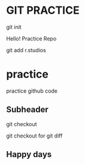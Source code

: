 # GIT PRACTICE

git init

Hello! Practice Repo

git add r.studios

# practice

practice github code

## Subheader

git checkout

git checkout
for git diff

## Happy days